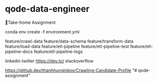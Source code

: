 # qode-data-engineer
🎯Take-home Assignment 

conda env create -f environment.yml

feature/crawl-data
feature/data-schema
feature/transform-data
feature/load-data
feature/etl-pipeline
feature/etl-pipeline-test
feature/etl-pipeline-docs
feature/etl-pipeline-logs



linkedin 
twitter
https://dev.to/
stackoverflow

https://github.dev/thanhhunginbox/Crawling-Candidate-Profile
"# qode-assignment" 
